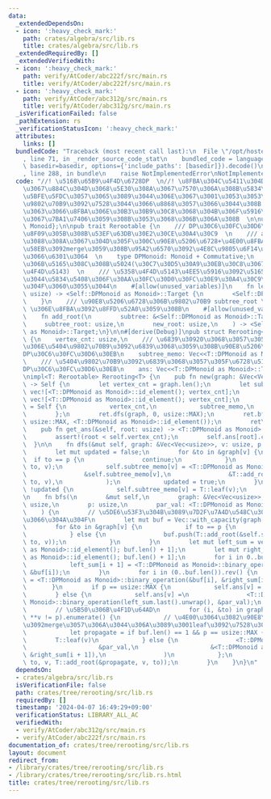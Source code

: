 ```yaml
---
data:
  _extendedDependsOn:
  - icon: ':heavy_check_mark:'
    path: crates/algebra/src/lib.rs
    title: crates/algebra/src/lib.rs
  _extendedRequiredBy: []
  _extendedVerifiedWith:
  - icon: ':heavy_check_mark:'
    path: verify/AtCoder/abc222f/src/main.rs
    title: verify/AtCoder/abc222f/src/main.rs
  - icon: ':heavy_check_mark:'
    path: verify/AtCoder/abc312g/src/main.rs
    title: verify/AtCoder/abc312g/src/main.rs
  _isVerificationFailed: false
  _pathExtension: rs
  _verificationStatusIcon: ':heavy_check_mark:'
  attributes:
    links: []
  bundledCode: "Traceback (most recent call last):\n  File \"/opt/hostedtoolcache/Python/3.10.14/x64/lib/python3.10/site-packages/onlinejudge_verify/documentation/build.py\"\
    , line 71, in _render_source_code_stat\n    bundled_code = language.bundle(stat.path,\
    \ basedir=basedir, options={'include_paths': [basedir]}).decode()\n  File \"/opt/hostedtoolcache/Python/3.10.14/x64/lib/python3.10/site-packages/onlinejudge_verify/languages/rust.py\"\
    , line 288, in bundle\n    raise NotImplementedError\nNotImplementedError\n"
  code: "//! \u5168\u65B9\u4F4D\u6728DP  \n//! \u8FBA\u304C\u5411\u304D\u3064\u304D\
    \u3067\u884C\u304D\u3068\u5E30\u308A\u3067\u7570\u306A\u308B\u5834\u5408\u306B\
    \u5BFE\u5FDC\u3057\u3065\u3089\u3044\u306E\u3067\u3001\u3053\u3053\u3067\u306F\
    \u9802\u70B9\u3092\u7528\u3044\u3066\u8868\u3057\u3066\u3044\u308B  \n//! \u5F93\
    \u3063\u3066\u8FBA\u306E\u30B3\u30B9\u30C8\u3068\u304B\u306F\u5916\u3067hashmap\u7B49\
    \u3067\u7BA1\u7406\u3059\u308B\u3053\u3068\u306B\u306A\u308B  \n\nuse algebra::{Commutative,\
    \ Monoid};\n\npub trait Rerootable {\n    /// DP\u30C6\u30FC\u30D6\u30EB\u306B\
    \u8F09\u305B\u308B\u53EF\u63DB\u30E2\u30CE\u30A4\u30C9  \n    /// add_root\u306B\
    \u3088\u308A\u3067\u304D\u305F\u300C\u90E8\u5206\u6728+\u4E00\u8FBA\u300D\u540C\
    \u58EB\u3092merge\u3059\u308B\u95A2\u6570\u3092\u4E8C\u9805\u6F14\u7B97\u3068\u3057\
    \u3066\u6301\u3064  \n    type DPMonoid: Monoid + Commutative;\n    /// \u8449\
    \u306B\u5165\u308C\u308B\u5024(\u30C7\u30D5\u30A9\u30EB\u30C8\u3067\u306F\u5358\
    \u4F4D\u5143)  \n    /// \u5358\u4F4D\u5143\u4EE5\u5916\u3092\u5165\u308C\u305F\
    \u3044\u5834\u5408\u306F\u30AA\u30FC\u30D0\u30FC\u30E9\u30A4\u30C9\u3057\u3066\
    \u304F\u3060\u3055\u3044\n    #[allow(unused_variables)]\n    fn leaf(vertex:\
    \ usize) -> <Self::DPMonoid as Monoid>::Target {\n        <Self::DPMonoid as Monoid>::id_element()\n\
    \    }\n    /// \u90E8\u5206\u6728\u306B\u9802\u70B9 subtree_root \u2192 new_root\
    \ \u306E\u8FBA\u3092\u8FFD\u52A0\u3059\u308B\n    #[allow(unused_variables)]\n\
    \    fn add_root(\n        subtree: &<Self::DPMonoid as Monoid>::Target,\n   \
    \     subtree_root: usize,\n        new_root: usize,\n    ) -> <Self::DPMonoid\
    \ as Monoid>::Target;\n}\n\n#[derive(Debug)]\npub struct Rerooting<T: Rerootable>\
    \ {\n    vertex_cnt: usize,\n    /// \u6839\u30920\u3068\u3057\u305F\u5834\u5408\
    \u306E\u5404\u9802\u70B9\u3092\u6839\u3068\u3059\u308B\u90E8\u5206\u6728\u306E\
    DP\u30C6\u30FC\u30D6\u30EB\n    subtree_memo: Vec<<T::DPMonoid as Monoid>::Target>,\n\
    \    /// \u5404\u9802\u70B9\u3092\u6839\u3068\u3057\u305F\u6728\u5168\u4F53\u306E\
    DP\u30C6\u30FC\u30D6\u30EB\n    ans: Vec<<T::DPMonoid as Monoid>::Target>,\n}\n\
    \nimpl<T: Rerootable> Rerooting<T> {\n    pub fn new(graph: &Vec<Vec<usize>>)\
    \ -> Self {\n        let vertex_cnt = graph.len();\n        let subtree_memo =\
    \ vec![<T::DPMonoid as Monoid>::id_element(); vertex_cnt];\n        let ans =\
    \ vec![<T::DPMonoid as Monoid>::id_element(); vertex_cnt];\n        let mut ret\
    \ = Self {\n            vertex_cnt,\n            subtree_memo,\n            ans,\n\
    \        };\n        ret.dfs(graph, 0, usize::MAX);\n        ret.bfs(graph, 0,\
    \ usize::MAX, <T::DPMonoid as Monoid>::id_element());\n        ret\n    }\n\n\
    \    pub fn get_ans(&self, root: usize) -> <T::DPMonoid as Monoid>::Target {\n\
    \        assert!(root < self.vertex_cnt);\n        self.ans[root].clone()\n  \
    \  }\n\n    fn dfs(&mut self, graph: &Vec<Vec<usize>>, v: usize, p: usize) {\n\
    \        let mut updated = false;\n        for &to in &graph[v] {\n          \
    \  if to == p {\n                continue;\n            }\n            self.dfs(graph,\
    \ to, v);\n            self.subtree_memo[v] = <T::DPMonoid as Monoid>::binary_operation(\n\
    \                &self.subtree_memo[v],\n                &T::add_root(&self.subtree_memo[to],\
    \ to, v),\n            );\n            updated = true;\n        }\n        if\
    \ !updated {\n            self.subtree_memo[v] = T::leaf(v);\n        }\n    }\n\
    \n    fn bfs(\n        &mut self,\n        graph: &Vec<Vec<usize>>,\n        v:\
    \ usize,\n        p: usize,\n        par_val: <T::DPMonoid as Monoid>::Target,\n\
    \    ) {\n        // \u5DE6\u53F3\u304B\u3089\u7D2F\u7A4D\u548C\u3092\u53D6\u3063\
    \u3066\u304A\u304F\n        let mut buf = Vec::with_capacity(graph[v].len());\n\
    \        for &to in &graph[v] {\n            if to == p {\n                continue;\n\
    \            } else {\n                buf.push(T::add_root(&self.subtree_memo[to],\
    \ to, v));\n            }\n        }\n        let mut left_sum = vec![<T::DPMonoid\
    \ as Monoid>::id_element(); buf.len() + 1];\n        let mut right_sum = vec![<T::DPMonoid\
    \ as Monoid>::id_element(); buf.len() + 1];\n        for i in 0..buf.len() {\n\
    \            left_sum[i + 1] = <T::DPMonoid as Monoid>::binary_operation(&left_sum[i],\
    \ &buf[i]);\n        }\n        for i in (0..buf.len()).rev() {\n            right_sum[i]\
    \ = <T::DPMonoid as Monoid>::binary_operation(&buf[i], &right_sum[i + 1]);\n \
    \       }\n        if p == usize::MAX {\n            self.ans[v] = left_sum.last().unwrap().clone();\n\
    \        } else {\n            self.ans[v] =\n                <T::DPMonoid as\
    \ Monoid>::binary_operation(left_sum.last().unwrap(), &par_val);\n        }\n\n\
    \        // \u5B50\u306B\u4F1D\u64AD\n        for (i, &to) in graph[v].iter().filter(|v|\
    \ **v != p).enumerate() {\n            // \u4E00\u3064\u3082\u90E8\u5206\u6728\
    \u3092merge\u3057\u306A\u3044\u306A\u3089\u3001leaf\u3092\u7528\u3044\u308B\n\
    \            let propagate = if buf.len() == 1 && p == usize::MAX {\n        \
    \        T::leaf(v)\n            } else {\n                <T::DPMonoid as Monoid>::binary_operation(\n\
    \                    &par_val,\n                    &<T::DPMonoid as Monoid>::binary_operation(&left_sum[i],\
    \ &right_sum[i + 1]),\n                )\n            };\n            self.bfs(graph,\
    \ to, v, T::add_root(&propagate, v, to));\n        }\n    }\n}\n"
  dependsOn:
  - crates/algebra/src/lib.rs
  isVerificationFile: false
  path: crates/tree/rerooting/src/lib.rs
  requiredBy: []
  timestamp: '2024-04-07 16:49:29+09:00'
  verificationStatus: LIBRARY_ALL_AC
  verifiedWith:
  - verify/AtCoder/abc312g/src/main.rs
  - verify/AtCoder/abc222f/src/main.rs
documentation_of: crates/tree/rerooting/src/lib.rs
layout: document
redirect_from:
- /library/crates/tree/rerooting/src/lib.rs
- /library/crates/tree/rerooting/src/lib.rs.html
title: crates/tree/rerooting/src/lib.rs
---
```

